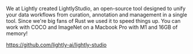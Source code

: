 We at Lightly created LightlyStudio, an open-source tool designed to unify your data workflows from curation, annotation and management in a single tool. Since we're big fans of Rust we used it to speed things up. You can work with COCO and ImageNet on a Macbook Pro with M1 and 16GB of memory!

https://github.com/lightly-ai/lightly-studio